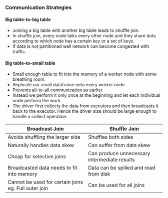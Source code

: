 ### Communication Strategies  

#### Big table-to-big table  
- Joining a big table with another big table leads to shuffle join.
- In shuffle join, every node talks every other node and they share data according to which node has a certain key or a set of keys.
- If data is not partitioned well network can become congested with traffic.

#### Big table-to-small table  
- Small enough table to fit into the memory of a worker node with some breathing room.
- Replicate our small dataframe onto every worker node
- Prevents all-to-all communication as earlier.
- Instead we perform it only once at the beginning and let each individual node perform the work.
- The driver first collects the data from executors and then broadcasts it back to the executor. Hence the driver size should be large enough to handle a collect operation.

| Broadcast Join | Shuffle Join |
|----------------|--------------|
| Avoids shuffling the larger side | Shuffles both sides |
| Naturally handles data skew | Can suffer from data skew |
| Cheap for selective joins | Can produce unnecessary intermediate results |
| Broadcasted data needs to fit into memory | Data can be spilled and read from disk |
| Cannot be used for certain joins eg. Full outer join | Can be used for all joins |